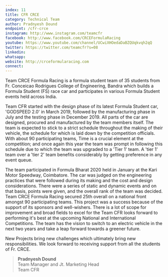 ```yaml
---
index: 11
title: CFR CRCE
category: Technical Team
author: Pradnyesh Dound
endpoint: /cfr-crce
instagram: http://www.instagram.com/teamcfr
facebook: http://www.facebook.com/CRCEFormulaRacing
youtube: https://www.youtube.com/channel/UCwiXHOedaDaBZQUqkvqh2qQ
twitter: https://twitter.com/teamcfr?s=08
linkedin:
whatsapp:
website: http://crceformularacing.com
connect:
---
```


Team CRCE Formula Racing is a formula student team of 35 students from Fr. Conceicao Rodrigues College of Engineering, Bandra which builds a Formula Student (FS) race car and participates in various Formula Student events held across India.

Team CFR started with the design phase of its latest Formula Student car, 'GODSPEED 2.0' in March 2019, followed by the manufacturing phase in July and the testing phase in December 2019. All parts of the car are designed, procured and manufactured by the team members itself. The team is expected to stick to a strict schedule throughout the making of their vehicle, the schedule for which is laid down by the competition officials. With about 90 participating teams, Time is a crucial element at the competition; and once again this year the team was prompt in following this schedule due to which the team was upgraded to a 'Tier 1' team. A 'tier 1' team over a 'tier 2' team benefits considerably by getting preference in any event queue.

The team participated in Formula Bharat 2020 held in January at the Kari Motor Speedway, Coimbatore. The car was judged on the engineering practices that were followed during its making and the cost and design considerations. There were a series of static and dynamic events and on that basis, points were given, and the overall rank of the team was decided. Team CRCE Formula Racing secured 25th overall on a national front amongst 90 participating teams. This project was a success because of the support of its sponsors and well-wishers.
There is a lot of scope for improvement and broad fields to excel for the Team CFR looks forward to performing it's best at the upcoming National and International Competitions. The team has the vision to switch to an electric vehicle in the next two years and take a leap forward towards a greener future.

New Projects bring new challenges which ultimately bring new responsibilities. We look forward to receiving support from all the students of Fr. CRCE.

> **Pradnyesh Dound**<br>
> Team Manager and Jt. Marketing Head<br>
> Team CFR
